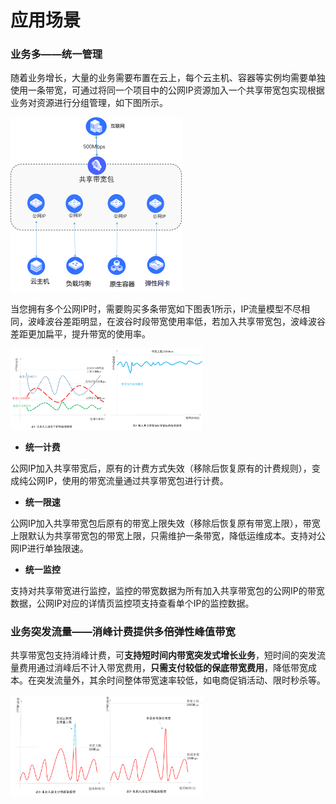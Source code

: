 # 应用场景

### 业务多——统一管理

随着业务增长，大量的业务需要布置在云上，每个云主机、容器等实例均需要单独使用一条带宽，可通过将同一个项目中的公网IP资源加入一个共享带宽包实现根据业务对资源进行分组管理，如下图所示。

<img src="../../../../image/Networking/Shared-Bandwidth-Package/Unified-Management.png" alt=" " style="zoom:50%"/>

当您拥有多个公网IP时，需要购买多条带宽如下图表1所示，IP流量模型不尽相同，波峰波谷差距明显，在波谷时段带宽使用率低，若加入共享带宽包，波峰波谷差距更加扁平，提升带宽的使用率。

<img src="../../../../image/Networking/Shared-Bandwidth-Package/Multi-to-One.png" alt=" " style="zoom:30%"/>

+ **统一计费**

公网IP加入共享带宽后，原有的计费方式失效（移除后恢复原有的计费规则），变成纯公网IP，使用的带宽流量通过共享带宽包进行计费。

+ **统一限速**

公网IP加入共享带宽包后原有的带宽上限失效（移除后恢复原有带宽上限），带宽上限默认为共享带宽包的带宽上限，只需维护一条带宽，降低运维成本。支持对公网IP进行单独限速。

+ **统一监控**

支持对共享带宽进行监控，监控的带宽数据为所有加入共享带宽包的公网IP的带宽数据，公网IP对应的详情页监控项支持查看单个IP的监控数据。


### 业务突发流量——消峰计费提供多倍弹性峰值带宽

共享带宽包支持消峰计费，可**支持短时间内带宽突发式增长业务**，短时间的突发流量费用通过消峰后不计入带宽费用，**只需支付较低的保底带宽费用**，降低带宽成本。在突发流量外，其余时间整体带宽速率较低，如电商促销活动、限时秒杀等。

<img src="../../../../image/Networking/Shared-Bandwidth-Package/One-Change.png" alt=" " style="zoom:30%"/>
